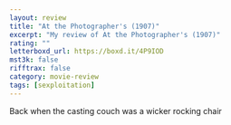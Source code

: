 ```yaml
---
layout: review
title: "At the Photographer's (1907)"
excerpt: "My review of At the Photographer's (1907)"
rating: ""
letterboxd_url: https://boxd.it/4P9IOD
mst3k: false
rifftrax: false
category: movie-review
tags: [sexploitation]
---
```


Back when the casting couch was a wicker rocking chair
